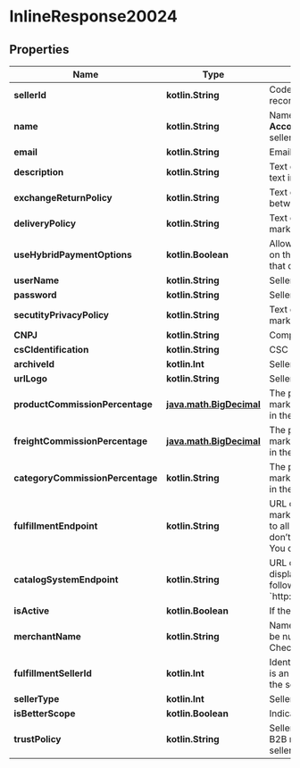 
# InlineResponse20024

## Properties
Name | Type | Description | Notes
------------ | ------------- | ------------- | -------------
**sellerId** | **kotlin.String** | Code used to identify the seller. It is assigned by the marketplace. We recommend filling it in with the seller&#39;s account name. |  [optional]
**name** | **kotlin.String** | Name of the account in the seller&#39;s environment. You can find it on **Account settings &gt; Account &gt; Account Name**). Applicable only if the seller uses their own payment method. |  [optional]
**email** | **kotlin.String** | Email of the admin responsible for the seller.  |  [optional]
**description** | **kotlin.String** | Text describing the seller with a marketing tone. You can display this text in the marketplace window display by [customizing the CMS](https://help.vtex.com/en/tutorial/list-of-controls-for-templates--tutorials_563). |  [optional]
**exchangeReturnPolicy** | **kotlin.String** | Text describing the exchange and return policy previously agreed between the marketplace and the seller. |  [optional]
**deliveryPolicy** | **kotlin.String** | Text describing the delivery policy previously agreed between the marketplace and the seller. |  [optional]
**useHybridPaymentOptions** | **kotlin.Boolean** | Allows customers to use gift cards from the seller to buy their products on the marketplace. It identifies purchases made with a gift card so that only the final price (with discounts applied) is paid to the seller.  |  [optional]
**userName** | **kotlin.String** | Seller username. |  [optional]
**password** | **kotlin.String** | Seller password. |  [optional]
**secutityPrivacyPolicy** | **kotlin.String** | Text describing the security policy previously agreed between the marketplace and the seller. |  [optional]
**CNPJ** | **kotlin.String** | Company registration number. |  [optional]
**csCIdentification** | **kotlin.String** | CSC identification. |  [optional]
**archiveId** | **kotlin.Int** | Seller archive ID. |  [optional]
**urlLogo** | **kotlin.String** | Seller URL logo. |  [optional]
**productCommissionPercentage** | [**java.math.BigDecimal**](java.math.BigDecimal.md) | The percentage that must be filled in as agreed between the marketplace and the seller. If there is no such commission, please fill in the field with the value: &#x60;0.00&#x60;. |  [optional]
**freightCommissionPercentage** | [**java.math.BigDecimal**](java.math.BigDecimal.md) | The percentage that must be filled in as agreed between the marketplace and the seller. If there is no such commission, please fill in the field with the value: &#x60;0.00&#x60;. |  [optional]
**categoryCommissionPercentage** | **kotlin.String** | The percentage that must be filled in as agreed between the marketplace and the seller. If there is no such commission, please fill in the field with the value: &#x60;0.00&#x60;. |  [optional]
**fulfillmentEndpoint** | **kotlin.String** | URL of the endpoint for fulfillment of seller&#39;s orders, which the marketplace will use to communicate with the seller. This field applies to all sellers, regardless of their type. However, for &#x60;VTEX Stores&#x60;, you don’t need to fill it in because the system will do that automatically. You can edit this field once the seller has been successfully added. |  [optional]
**catalogSystemEndpoint** | **kotlin.String** | URL of the endpoint of the seller&#39;s catalog. This field will only be displayed if the seller type is VTEX Store. The field format will be as follows: &#x60;http://{sellerName}.vtexcommercestable.com.br/api/catalog_system/&#x60;. |  [optional]
**isActive** | **kotlin.Boolean** | If the selle is active (&#x60;true&#x60;) or not (&#x60;false&#x60;). |  [optional]
**merchantName** | **kotlin.String** | Name of the marketplace, used to guide payments. This field should be nulled if the marketplace is responsible for processing payments. Check out our [Split Payment](https://help.vtex.com/en/tutorial/split-de-pagamento--6k5JidhYRUxileNolY2VLx) article to know more. |  [optional]
**fulfillmentSellerId** | **kotlin.Int** | Identification code of the seller responsible for fulfilling the order. This is an optional field used when a seller sells SKUs from another seller. If the seller sells their own SKUs, it must be left blank. |  [optional]
**sellerType** | **kotlin.Int** | Seller type. |  [optional]
**isBetterScope** | **kotlin.Boolean** | Indicates whether it is a [comprehensive seller](https://help.vtex.com/en/tutorial/comprehensive-seller--5Qn4O2GpjUIzWTPpvLUfkI). |  [optional]
**trustPolicy** | **kotlin.String** | Seller trust policy. The default value is &#x60;&#39;Default&#39;&#x60;, but if your store is a B2B marketplace and you want to share the customers&#39;emails with the sellers you need to set this field as &#x60;&#39;AllowEmailSharing&#39;&#x60;. |  [optional]



